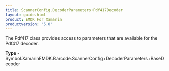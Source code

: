 ```yaml
---
title: ScannerConfig.DecoderParameters+Pdf417Decoder
layout: guide.html
product: EMDK For Xamarin 
productversion: '5.0' 
---
```

The Pdf417 class provides access to parameters that are available for the Pdf417 decoder.

**Type** - Symbol.XamarinEMDK.Barcode.ScannerConfig+DecoderParameters+BaseDecoder


